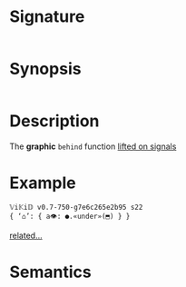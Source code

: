 # Signature
```vikid-signature
```

# Synopsis
```vikid-synopsis
```

# Description
The __graphic__ `behind` function [lifted on signals](/refman/concepts/pure_functions)

# Example
```vikid-script
𝕍i𝕂i𝔻 v0.7-750-g7e6c265e2b95 s22
{ ‘⌂’: { a👁: ●.«under»(⬒) } }
```


[related...](graphic)

# Semantics